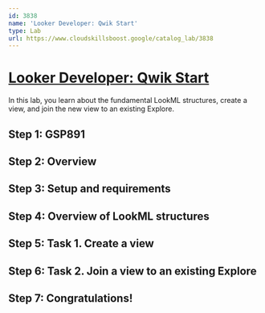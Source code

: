 ```yaml
---
id: 3838
name: 'Looker Developer: Qwik Start'
type: Lab
url: https://www.cloudskillsboost.google/catalog_lab/3838
---
```


# [Looker Developer: Qwik Start](https://www.cloudskillsboost.google/catalog_lab/3838)

In this lab, you learn about the fundamental LookML structures, create a view, and join the new view to an existing Explore.

## Step 1: GSP891

## Step 2: Overview

## Step 3: Setup and requirements

## Step 4: Overview of LookML structures

## Step 5: Task 1. Create a view

## Step 6: Task 2. Join a view to an existing Explore

## Step 7: Congratulations!
